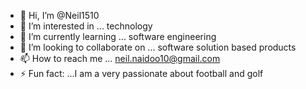 - 👋 Hi, I’m @Neil1510 
- 👀 I’m interested in ... technology 
- 🌱 I’m currently learning ... software engineering
- 💞️ I’m looking to collaborate on ... software solution  based products
- 📫 How to reach me ... neil.naidoo10@gmail.com
- ⚡ Fun fact: ...I am a very passionate about football and golf

<!---
Neil1510/Neil1510 is a ✨ special ✨ repository because its `README.md` (this file) appears on your GitHub profile.
You can click the Preview link to take a look at your changes.
--->
